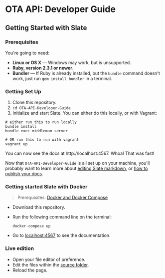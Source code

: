 # OTA API: Developer Guide

## Getting Started with Slate

### Prerequisites

You're going to need:

 - **Linux or OS X** — Windows may work, but is unsupported.
 - **Ruby, version 2.3.1 or newer**.
 - **Bundler** — If Ruby is already installed, but the `bundle` command doesn't work, just run `gem install bundler` in a terminal.

### Getting Set Up

1. Clone this repository.
2. `cd OTA-API-Developer-Guide`
3. Initialize and start Slate. You can either do this locally, or with Vagrant:

```shell
# either run this to run locally
bundle install
bundle exec middleman server

# OR run this to run with vagrant
vagrant up
```

You can now see the docs at http://localhost:4567. Whoa! That was fast!

Now that `OTA-API-Developer-Guide` is all set up on your machine, you'll probably want to learn more about [editing Slate markdown](https://github.com/lord/slate/wiki/Markdown-Syntax), or [how to publish your docs](https://github.com/lord/slate/wiki/Deploying-Slate).

### Getting started Slate with Docker

> Prerequisites: [Docker and Docker Compose](https://docs.docker.com/engine/installation/)

- Download this repository.
- Run the following command line on the terminal:

      docker-compose up

- Go to [localhost:4567](http://localhost:4567) to see the documentation.

### Live edition

- Open your file editor of preference.
- Edit the files within the [source folder](./source).
- Reload the page.
